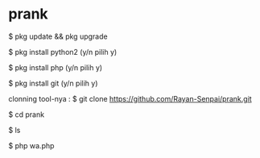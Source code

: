 # prank
$ pkg update && pkg upgrade

$ pkg install python2 (y/n pilih y)

$ pkg install php (y/n pilih y)

$ pkg install git (y/n pilih y)

clonning tool-nya :
$ git clone https://github.com/Rayan-Senpai/prank.git

$ cd prank

$ ls

$ php wa.php
